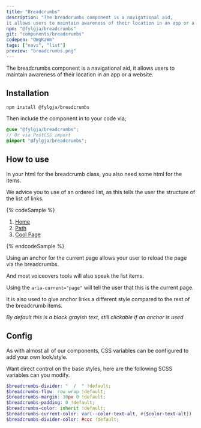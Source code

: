 ```yaml
---
title: "Breadcrumbs"
description: "The breadcrumbs component is a navigational aid,
it allows users to maintain awareness of their location in an app or a website."
npm: "@fylgja/breadcrumbs"
git: "components/breadcrumbs"
codepen: "QWgKzWm"
tags: ["navs", "list"]
preview: "breadcrumbs.png"
---
```


The breadcrumbs component is a navigational aid,
it allows users to maintain awareness of their location in an app or a website.

## Installation

```bash
npm install @fylgja/breadcrumbs
```

Then include the component in to your code via;

```scss
@use "@fylgja/breadcrumbs";
// Or via PostCSS import
@import "@fylgja/breadcrumbs";
```

## How to use

In your html for the breadcrumb class, you also need some html for the items.

We advice you to use of an ordered list, as this tells the user the structure of the list of links.

{% codeSample %}
<nav aria-label="breadcrumb">
    <ol class="breadcrumbs">
        <li><a href="/">Home</a></li>
        <li><a href="/path">Path</a></li>
        <li><a href="/path/cool-page" aria-current="page">Cool Page</a></li>
    </ol>
</nav>
{% endcodeSample %}

Using an anchor for the current page allows your user to reload the page via the breadcrumbs.

And most voiceovers tools will also speak the list items.

Using the `aria-current="page"` will tell the user that this is the current page.

It is also used to give anchor links a different style compared to the rest of the breadcrumb items.

_By default this is a black grayish text, still clickable if an anchor is used_

## Config

As with almost all of our components, CSS variables can be configured to add your own look/style.

Want direct control on the base styles,
here are the following SCSS variables can you modify.

```scss
$breadcrumbs-divider: "  /  " !default;
$breadcrumbs-flow: row wrap !default;
$breadcrumbs-margin: 10px 0 !default;
$breadcrumbs-padding: 0 !default;
$breadcrumbs-color: inherit !default;
$breadcrumbs-current-color: var(--color-text-alt, #{$color-text-alt}) !default;
$breadcrumbs-divider-color: #ccc !default;
```
